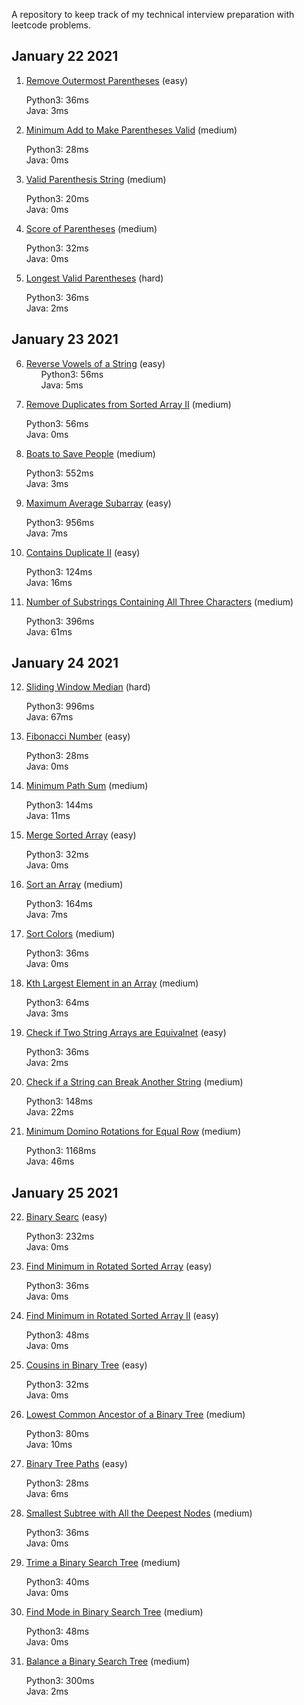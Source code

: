 A repository to keep track of my technical interview preparation with leetcode problems.

## January 22 2021

1. [Remove Outermost Parentheses](https://leetcode.com/problems/remove-outermost-parentheses) (easy)

&nbsp;&nbsp;&nbsp;&nbsp;&nbsp;&nbsp;Python3: 36ms   
&nbsp;&nbsp;&nbsp;&nbsp;&nbsp;&nbsp;Java: 3ms

2. [Minimum Add to Make Parentheses Valid](https://leetcode.com/problems/minimum-add-to-make-parentheses-valid/) (medium)

&nbsp;&nbsp;&nbsp;&nbsp;&nbsp;&nbsp;Python3: 28ms   
&nbsp;&nbsp;&nbsp;&nbsp;&nbsp;&nbsp;Java: 0ms

3. [Valid Parenthesis String](https://leetcode.com/problems/valid-parenthesis-string) (medium)

&nbsp;&nbsp;&nbsp;&nbsp;&nbsp;&nbsp;Python3: 20ms   
&nbsp;&nbsp;&nbsp;&nbsp;&nbsp;&nbsp;Java: 0ms

4. [Score of Parentheses](https://leetcode.com/problems/score-of-parentheses) (medium)

&nbsp;&nbsp;&nbsp;&nbsp;&nbsp;&nbsp;Python3: 32ms   
&nbsp;&nbsp;&nbsp;&nbsp;&nbsp;&nbsp;Java: 0ms

5. [Longest Valid Parentheses](https://leetcode.com/problems/longest-valid-parentheses) (hard)

&nbsp;&nbsp;&nbsp;&nbsp;&nbsp;&nbsp;Python3: 36ms       
&nbsp;&nbsp;&nbsp;&nbsp;&nbsp;&nbsp;Java: 2ms

## January 23 2021

6. [Reverse Vowels of a String](https://leetcode.com/problems/reverse-vowels-of-a-string) (easy)     
&nbsp;&nbsp;&nbsp;&nbsp;&nbsp;&nbsp;Python3: 56ms            
&nbsp;&nbsp;&nbsp;&nbsp;&nbsp;&nbsp;Java: 5ms

7. [Remove Duplicates from Sorted Array II](https://leetcode.com/problems/remove-duplicates-from-sorted-array-ii) (medium)

&nbsp;&nbsp;&nbsp;&nbsp;&nbsp;&nbsp;Python3: 56ms                 
&nbsp;&nbsp;&nbsp;&nbsp;&nbsp;&nbsp;Java: 0ms

8. [Boats to Save People](https://leetcode.com/problems/boats-to-save-people) (medium)

&nbsp;&nbsp;&nbsp;&nbsp;&nbsp;&nbsp;Python3: 552ms                 
&nbsp;&nbsp;&nbsp;&nbsp;&nbsp;&nbsp;Java: 3ms

9. [Maximum Average Subarray](https://leetcode.com/problems/maximum-average-subarray-i) (easy)

&nbsp;&nbsp;&nbsp;&nbsp;&nbsp;&nbsp;Python3: 956ms                      
&nbsp;&nbsp;&nbsp;&nbsp;&nbsp;&nbsp;Java: 7ms

10. [Contains Duplicate II](https://leetcode.com/problems/contains-duplicate-ii) (easy)

&nbsp;&nbsp;&nbsp;&nbsp;&nbsp;&nbsp;Python3: 124ms                      
&nbsp;&nbsp;&nbsp;&nbsp;&nbsp;&nbsp;Java: 16ms

11. [Number of Substrings Containing All Three Characters](https://leetcode.com/problems/number-of-substrings-containing-all-three-characters) (medium)

&nbsp;&nbsp;&nbsp;&nbsp;&nbsp;&nbsp;Python3: 396ms                         
&nbsp;&nbsp;&nbsp;&nbsp;&nbsp;&nbsp;Java: 61ms

## January 24 2021

12. [Sliding Window Median](https://leetcode.com/problems/sliding-window-median) (hard)

&nbsp;&nbsp;&nbsp;&nbsp;&nbsp;&nbsp;Python3: 996ms                         
&nbsp;&nbsp;&nbsp;&nbsp;&nbsp;&nbsp;Java: 67ms

13. [Fibonacci Number](https://leetcode.com/problems/fibonacci-number) (easy)

&nbsp;&nbsp;&nbsp;&nbsp;&nbsp;&nbsp;Python3: 28ms                         
&nbsp;&nbsp;&nbsp;&nbsp;&nbsp;&nbsp;Java: 0ms

14. [Minimum Path Sum](https://leetcode.com/problems/minimum-path-sum) (medium)

&nbsp;&nbsp;&nbsp;&nbsp;&nbsp;&nbsp;Python3: 144ms                         
&nbsp;&nbsp;&nbsp;&nbsp;&nbsp;&nbsp;Java: 11ms

15. [Merge Sorted Array](https://leetcode.com/problems/merge-sorted-array) (easy)

&nbsp;&nbsp;&nbsp;&nbsp;&nbsp;&nbsp;Python3: 32ms                         
&nbsp;&nbsp;&nbsp;&nbsp;&nbsp;&nbsp;Java: 0ms

16. [Sort an Array](https://leetcode.com/problems/sort-an-array) (medium)

&nbsp;&nbsp;&nbsp;&nbsp;&nbsp;&nbsp;Python3: 164ms                         
&nbsp;&nbsp;&nbsp;&nbsp;&nbsp;&nbsp;Java: 7ms

17. [Sort Colors](https://leetcode.com/problems/sort-colors) (medium)

&nbsp;&nbsp;&nbsp;&nbsp;&nbsp;&nbsp;Python3: 36ms                         
&nbsp;&nbsp;&nbsp;&nbsp;&nbsp;&nbsp;Java: 0ms

18. [Kth Largest Element in an Array](https://leetcode.com/problems/kth-largest-element-in-an-array) (medium)

&nbsp;&nbsp;&nbsp;&nbsp;&nbsp;&nbsp;Python3: 64ms                         
&nbsp;&nbsp;&nbsp;&nbsp;&nbsp;&nbsp;Java: 3ms

19. [Check if Two String Arrays are Equivalnet](https://leetcode.com/problems/check-if-two-string-arrays-are-equivalent) (easy)   

&nbsp;&nbsp;&nbsp;&nbsp;&nbsp;&nbsp;Python3: 36ms                         
&nbsp;&nbsp;&nbsp;&nbsp;&nbsp;&nbsp;Java: 2ms

20. [Check if a String can Break Another String](https://leetcode.com/problems/check-if-a-string-can-break-another-string) (medium)    

&nbsp;&nbsp;&nbsp;&nbsp;&nbsp;&nbsp;Python3: 148ms                         
&nbsp;&nbsp;&nbsp;&nbsp;&nbsp;&nbsp;Java: 22ms

21. [Minimum Domino Rotations for Equal Row](https://leetcode.com/problems/minimum-domino-rotations-for-equal-row) (medium)     

&nbsp;&nbsp;&nbsp;&nbsp;&nbsp;&nbsp;Python3: 1168ms                               
&nbsp;&nbsp;&nbsp;&nbsp;&nbsp;&nbsp;Java: 46ms


## January 25 2021     

22. [Binary Searc](https://leetcode.com/problems/binary-search) (easy)    

&nbsp;&nbsp;&nbsp;&nbsp;&nbsp;&nbsp;Python3: 232ms                              
&nbsp;&nbsp;&nbsp;&nbsp;&nbsp;&nbsp;Java: 0ms

23. [Find Minimum in Rotated Sorted Array](https://leetcode.com/explore/learn/card/binary-search/144/more-practices/1033/) (easy)    

&nbsp;&nbsp;&nbsp;&nbsp;&nbsp;&nbsp;Python3: 36ms                              
&nbsp;&nbsp;&nbsp;&nbsp;&nbsp;&nbsp;Java: 0ms

24. [Find Minimum in Rotated Sorted Array II](https://leetcode.com/explore/learn/card/binary-search/144/more-practices/1031/)  (easy)      

&nbsp;&nbsp;&nbsp;&nbsp;&nbsp;&nbsp;Python3: 48ms                              
&nbsp;&nbsp;&nbsp;&nbsp;&nbsp;&nbsp;Java: 0ms

25. [Cousins in Binary Tree](https://leetcode.com/problems/cousins-in-binary-tree) (easy)    

&nbsp;&nbsp;&nbsp;&nbsp;&nbsp;&nbsp;Python3: 32ms                              
&nbsp;&nbsp;&nbsp;&nbsp;&nbsp;&nbsp;Java: 0ms    

26. [Lowest Common Ancestor of a Binary Tree](https://leetcode.com/problems/lowest-common-ancestor-of-a-binary-tree) (medium)     

&nbsp;&nbsp;&nbsp;&nbsp;&nbsp;&nbsp;Python3: 80ms                              
&nbsp;&nbsp;&nbsp;&nbsp;&nbsp;&nbsp;Java: 10ms    

27. [Binary Tree Paths](https://leetcode.com/problems/binary-tree-paths) (easy)      

&nbsp;&nbsp;&nbsp;&nbsp;&nbsp;&nbsp;Python3: 28ms                              
&nbsp;&nbsp;&nbsp;&nbsp;&nbsp;&nbsp;Java: 6ms 

28. [Smallest Subtree with All the Deepest Nodes](https://leetcode.com/problems/smallest-subtree-with-all-the-deepest-nodes) (medium)    

&nbsp;&nbsp;&nbsp;&nbsp;&nbsp;&nbsp;Python3: 36ms                              
&nbsp;&nbsp;&nbsp;&nbsp;&nbsp;&nbsp;Java: 0ms 

29. [Trime a Binary Search Tree](https://leetcode.com/problems/trim-a-binary-search-tree) (medium)     

&nbsp;&nbsp;&nbsp;&nbsp;&nbsp;&nbsp;Python3: 40ms                              
&nbsp;&nbsp;&nbsp;&nbsp;&nbsp;&nbsp;Java: 0ms 

30. [Find Mode in Binary Search Tree](https://leetcode.com/problems/find-mode-in-binary-search-tree) (medium)     

&nbsp;&nbsp;&nbsp;&nbsp;&nbsp;&nbsp;Python3: 48ms                              
&nbsp;&nbsp;&nbsp;&nbsp;&nbsp;&nbsp;Java: 0ms    

31. [Balance a Binary Search Tree](https://leetcode.com/problems/balance-a-binary-search-tree) (medium)       

&nbsp;&nbsp;&nbsp;&nbsp;&nbsp;&nbsp;Python3: 300ms                              
&nbsp;&nbsp;&nbsp;&nbsp;&nbsp;&nbsp;Java: 2ms